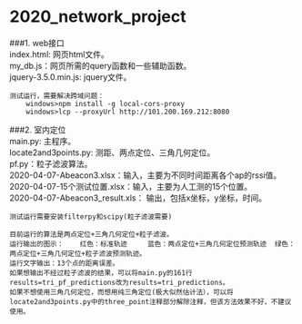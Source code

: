 ﻿# 2020_network_project


###1. web接口  
	index.html: 网页html文件。  
	my_db.js：网页所需的query函数和一些辅助函数。  
	jquery-3.5.0.min.js: jquery文件。  
  
	测试运行，需要解决跨域问题：  
		windows>npm install -g local-cors-proxy  
		windows>lcp --proxyUrl http://101.200.169.212:8080  

###2. 室内定位  
	main.py: 主程序。  
	locate2and3points.py: 测距、两点定位、三角几何定位。  
	pf.py：粒子滤波算法。  
	2020-04-07-Abeacon3.xlsx：输入，主要为不同时间距离各个ap的rssi值。  
	2020-04-07-15个测试位置.xlsx：输入，主要为人工测的15个位置。  
	2020-04-07-Abeacon3_result.xls： 输出，包括x坐标，y坐标，时间。  
	  
	测试运行需要安装filterpy和scipy(粒子滤波需要)	  
  
	目前运行的算法是两点定位+三角几何定位+粒子滤波。  
	运行输出的图示：	红色：标准轨迹 	蓝色：两点定位+三角几何定位预测轨迹 	绿色：两点定位+三角几何定位+粒子滤波预测轨迹。  
	运行文字输出：13个点的距离误差。  
	如果想输出不经过粒子滤波的结果，可以将main.py的161行results=tri_pf_predictions改为results=tri_predictions。  
	如果不想使用三角几何定位，而想用纯三角定位(极大似然估计法），可以将locate2and3points.py中的three_point注释部分解除注释，但该方法效果不好，不建议使用。  














